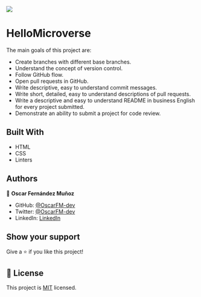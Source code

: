 ![](https://img.shields.io/badge/Microverse-blueviolet)

# HelloMicroverse

The main goals of this project are:
- Create branches with different base branches.
- Understand the concept of version control.
- Follow GitHub flow.
- Open pull requests in GitHub.
- Write descriptive, easy to understand commit messages.
- Write short, detailed, easy to understand descriptions of pull requests.
- Write a descriptive and easy to understand README in business English for every project submitted.
- Demonstrate an ability to submit a project for code review.


## Built With

- HTML
- CSS
- Linters


## Authors

👤 **Oscar Fernández Muñoz**

- GitHub: [@OscarFM-dev](https://github.com/OscarFM-dev)
- Twitter: [@OscarFM-dev](https://twitter.com/OscarFMdev)
- LinkedIn: [LinkedIn](https://linkedin.com/in/oscarfmdev)


## Show your support

Give a ⭐️ if you like this project!


## 📝 License

This project is [MIT](./LICENSE) licensed.

